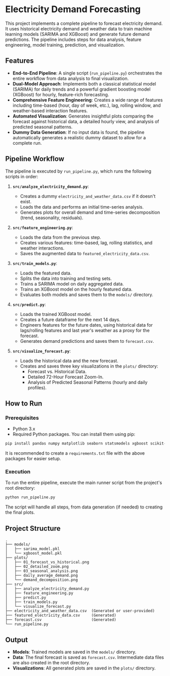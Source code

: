 # Electricity Demand Forecasting

This project implements a complete pipeline to forecast electricity demand. It uses historical electricity demand and weather data to train machine learning models (SARIMA and XGBoost) and generate future demand predictions. The pipeline includes steps for data analysis, feature engineering, model training, prediction, and visualization.

## Features

- **End-to-End Pipeline**: A single script (`run_pipeline.py`) orchestrates the entire workflow from data analysis to final visualization.
- **Dual-Model Approach**: Implements both a classical statistical model (SARIMA) for daily trends and a powerful gradient boosting model (XGBoost) for hourly, feature-rich forecasting.
- **Comprehensive Feature Engineering**: Creates a wide range of features including time-based (hour, day of week, etc.), lag, rolling window, and weather-based interaction features.
- **Automated Visualization**: Generates insightful plots comparing the forecast against historical data, a detailed hourly view, and analysis of predicted seasonal patterns.
- **Dummy Data Generation**: If no input data is found, the pipeline automatically generates a realistic dummy dataset to allow for a complete run.

## Pipeline Workflow

The pipeline is executed by `run_pipeline.py`, which runs the following scripts in order:

1.  **`src/analyze_electricity_demand.py`**:
    - Creates a dummy `electricity_and_weather_data.csv` if it doesn't exist.
    - Loads the data and performs an initial time-series analysis.
    - Generates plots for overall demand and time-series decomposition (trend, seasonality, residuals).

2.  **`src/feature_engineering.py`**:
    - Loads the data from the previous step.
    - Creates various features: time-based, lag, rolling statistics, and weather interactions.
    - Saves the augmented data to `featured_electricity_data.csv`.

3.  **`src/train_models.py`**:
    - Loads the featured data.
    - Splits the data into training and testing sets.
    - Trains a SARIMA model on daily aggregated data.
    - Trains an XGBoost model on the hourly featured data.
    - Evaluates both models and saves them to the `models/` directory.

4.  **`src/predict.py`**:
    - Loads the trained XGBoost model.
    - Creates a future dataframe for the next 14 days.
    - Engineers features for the future dates, using historical data for lags/rolling features and last year's weather as a proxy for the forecast.
    - Generates demand predictions and saves them to `forecast.csv`.

5.  **`src/visualize_forecast.py`**:
    - Loads the historical data and the new forecast.
    - Creates and saves three key visualizations in the `plots/` directory:
        - Forecast vs. Historical Data.
        - Detailed 72-Hour Forecast Zoom-In.
        - Analysis of Predicted Seasonal Patterns (hourly and daily profiles).

## How to Run

### Prerequisites

- Python 3.x
- Required Python packages. You can install them using pip:

```bash
pip install pandas numpy matplotlib seaborn statsmodels xgboost scikit-learn
```

It is recommended to create a `requirements.txt` file with the above packages for easier setup.

### Execution

To run the entire pipeline, execute the main runner script from the project's root directory:

```bash
python run_pipeline.py
```

The script will handle all steps, from data generation (if needed) to creating the final plots.

## Project Structure

```
.
├── models/
│   ├── sarima_model.pkl
│   └── xgboost_model.pkl
├── plots/
│   ├── 01_forecast_vs_historical.png
│   ├── 02_detailed_zoom.png
│   ├── 03_seasonal_analysis.png
│   ├── daily_average_demand.png
│   └── demand_decomposition.png
├── src/
│   ├── analyze_electricity_demand.py
│   ├── feature_engineering.py
│   ├── predict.py
│   ├── train_models.py
│   └── visualize_forecast.py
├── electricity_and_weather_data.csv  (Generated or user-provided)
├── featured_electricity_data.csv     (Generated)
├── forecast.csv                      (Generated)
└── run_pipeline.py
```

## Output

- **Models**: Trained models are saved in the `models/` directory.
- **Data**: The final forecast is saved as `forecast.csv`. Intermediate data files are also created in the root directory.
- **Visualizations**: All generated plots are saved in the `plots/` directory.